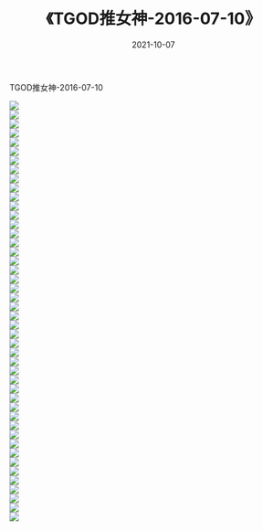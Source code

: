 ﻿---
layout: post
title:  《TGOD推女神-2016-07-10》
date:   2021-10-07
img: http://img.660000.xyz/Sharelink/网络美图/2021/TGOD推女神-2016-07-10/000.jpg
categories: [美女, 清纯, 唯美]
---

TGOD推女神-2016-07-10

  ![](http://img.660000.xyz/Sharelink/网络美图/2021/TGOD推女神-2016-07-10/001.jpg) <br> ![](http://img.660000.xyz/Sharelink/网络美图/2021/TGOD推女神-2016-07-10/002.jpg) <br> ![](http://img.660000.xyz/Sharelink/网络美图/2021/TGOD推女神-2016-07-10/003.jpg) <br> ![](http://img.660000.xyz/Sharelink/网络美图/2021/TGOD推女神-2016-07-10/004.jpg) <br> ![](http://img.660000.xyz/Sharelink/网络美图/2021/TGOD推女神-2016-07-10/005.jpg) <br> ![](http://img.660000.xyz/Sharelink/网络美图/2021/TGOD推女神-2016-07-10/006.jpg) <br> ![](http://img.660000.xyz/Sharelink/网络美图/2021/TGOD推女神-2016-07-10/007.jpg) <br> ![](http://img.660000.xyz/Sharelink/网络美图/2021/TGOD推女神-2016-07-10/008.jpg) <br> ![](http://img.660000.xyz/Sharelink/网络美图/2021/TGOD推女神-2016-07-10/009.jpg) <br> ![](http://img.660000.xyz/Sharelink/网络美图/2021/TGOD推女神-2016-07-10/010.jpg) <br> ![](http://img.660000.xyz/Sharelink/网络美图/2021/TGOD推女神-2016-07-10/011.jpg) <br> ![](http://img.660000.xyz/Sharelink/网络美图/2021/TGOD推女神-2016-07-10/012.jpg) <br> ![](http://img.660000.xyz/Sharelink/网络美图/2021/TGOD推女神-2016-07-10/013.jpg) <br> ![](http://img.660000.xyz/Sharelink/网络美图/2021/TGOD推女神-2016-07-10/014.jpg) <br> ![](http://img.660000.xyz/Sharelink/网络美图/2021/TGOD推女神-2016-07-10/015.jpg) <br> ![](http://img.660000.xyz/Sharelink/网络美图/2021/TGOD推女神-2016-07-10/016.jpg) <br> ![](http://img.660000.xyz/Sharelink/网络美图/2021/TGOD推女神-2016-07-10/017.jpg) <br> ![](http://img.660000.xyz/Sharelink/网络美图/2021/TGOD推女神-2016-07-10/018.jpg) <br> ![](http://img.660000.xyz/Sharelink/网络美图/2021/TGOD推女神-2016-07-10/019.jpg) <br> ![](http://img.660000.xyz/Sharelink/网络美图/2021/TGOD推女神-2016-07-10/020.jpg) <br> ![](http://img.660000.xyz/Sharelink/网络美图/2021/TGOD推女神-2016-07-10/021.jpg) <br> ![](http://img.660000.xyz/Sharelink/网络美图/2021/TGOD推女神-2016-07-10/022.jpg) <br> ![](http://img.660000.xyz/Sharelink/网络美图/2021/TGOD推女神-2016-07-10/023.jpg) <br> ![](http://img.660000.xyz/Sharelink/网络美图/2021/TGOD推女神-2016-07-10/024.jpg) <br> ![](http://img.660000.xyz/Sharelink/网络美图/2021/TGOD推女神-2016-07-10/025.jpg) <br> ![](http://img.660000.xyz/Sharelink/网络美图/2021/TGOD推女神-2016-07-10/026.jpg) <br> ![](http://img.660000.xyz/Sharelink/网络美图/2021/TGOD推女神-2016-07-10/027.jpg) <br> ![](http://img.660000.xyz/Sharelink/网络美图/2021/TGOD推女神-2016-07-10/028.jpg) <br> ![](http://img.660000.xyz/Sharelink/网络美图/2021/TGOD推女神-2016-07-10/029.jpg) <br> ![](http://img.660000.xyz/Sharelink/网络美图/2021/TGOD推女神-2016-07-10/030.jpg) <br> ![](http://img.660000.xyz/Sharelink/网络美图/2021/TGOD推女神-2016-07-10/031.jpg) <br> ![](http://img.660000.xyz/Sharelink/网络美图/2021/TGOD推女神-2016-07-10/032.jpg) <br> ![](http://img.660000.xyz/Sharelink/网络美图/2021/TGOD推女神-2016-07-10/033.jpg) <br> ![](http://img.660000.xyz/Sharelink/网络美图/2021/TGOD推女神-2016-07-10/034.jpg) <br> ![](http://img.660000.xyz/Sharelink/网络美图/2021/TGOD推女神-2016-07-10/035.jpg) <br> ![](http://img.660000.xyz/Sharelink/网络美图/2021/TGOD推女神-2016-07-10/036.jpg) <br> ![](http://img.660000.xyz/Sharelink/网络美图/2021/TGOD推女神-2016-07-10/037.jpg) <br> ![](http://img.660000.xyz/Sharelink/网络美图/2021/TGOD推女神-2016-07-10/038.jpg) <br> ![](http://img.660000.xyz/Sharelink/网络美图/2021/TGOD推女神-2016-07-10/039.jpg) <br> ![](http://img.660000.xyz/Sharelink/网络美图/2021/TGOD推女神-2016-07-10/040.jpg) <br> ![](http://img.660000.xyz/Sharelink/网络美图/2021/TGOD推女神-2016-07-10/041.jpg) <br> ![](http://img.660000.xyz/Sharelink/网络美图/2021/TGOD推女神-2016-07-10/042.jpg) <br> ![](http://img.660000.xyz/Sharelink/网络美图/2021/TGOD推女神-2016-07-10/043.jpg) <br> ![](http://img.660000.xyz/Sharelink/网络美图/2021/TGOD推女神-2016-07-10/044.jpg) <br> ![](http://img.660000.xyz/Sharelink/网络美图/2021/TGOD推女神-2016-07-10/045.jpg) <br> ![](http://img.660000.xyz/Sharelink/网络美图/2021/TGOD推女神-2016-07-10/046.jpg) <br>